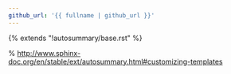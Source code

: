 ```yaml
---
github_url: '{{ fullname | github_url }}'
---
```


{% extends "!autosummary/base.rst" %}

% http://www.sphinx-doc.org/en/stable/ext/autosummary.html#customizing-templates
